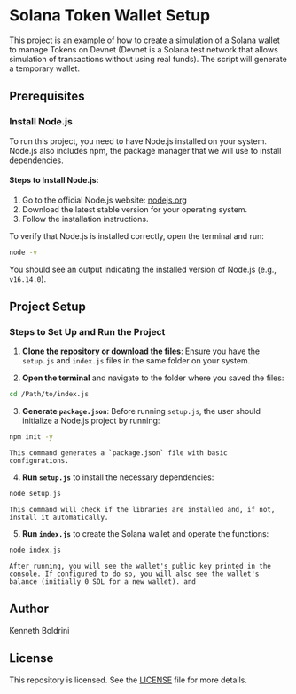# Solana Token Wallet Setup

This project is an example of how to create a simulation of a Solana wallet to manage Tokens on Devnet (Devnet is a Solana test network that allows simulation of transactions without using real funds). The script will generate a temporary wallet.

## Prerequisites

### Install Node.js

To run this project, you need to have Node.js installed on your system. Node.js also includes npm, the package manager that we will use to install dependencies.

#### Steps to Install Node.js:

1. Go to the official Node.js website: [nodejs.org](https://nodejs.org/)
2. Download the latest stable version for your operating system.
3. Follow the installation instructions.

To verify that Node.js is installed correctly, open the terminal and run:

```sh
node -v
```

You should see an output indicating the installed version of Node.js (e.g., `v16.14.0`).

## Project Setup

### Steps to Set Up and Run the Project

1. **Clone the repository or download the files**: Ensure you have the `setup.js` and `index.js` files in the same folder on your system.
    
2. **Open the terminal** and navigate to the folder where you saved the files:
    

```sh
cd /Path/to/index.js
```

3. **Generate `package.json`**: Before running `setup.js`, the user should initialize a Node.js project by running:

```sh
npm init -y
```

	This command generates a `package.json` file with basic configurations.

4. **Run `setup.js`** to install the necessary dependencies:


```sh
node setup.js
```

	This command will check if the libraries are installed and, if not, install it automatically.

5. **Run `index.js`** to create the Solana wallet and operate the functions:


```sh
node index.js
```

	After running, you will see the wallet's public key printed in the console. If configured to do so, you will also see the wallet's balance (initially 0 SOL for a new wallet). and 

## Author

Kenneth Boldrini

## License

This repository is licensed. See the [LICENSE](./LICENSE) file for more details.